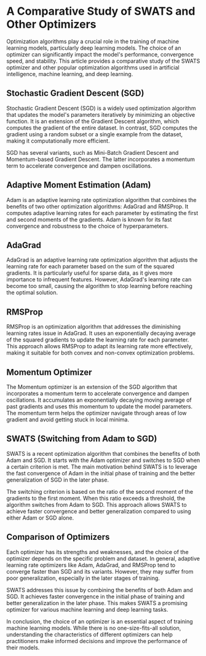 # A Comparative Study of SWATS and Other Optimizers

Optimization algorithms play a crucial role in the training of machine learning models, particularly deep learning models. The choice of an optimizer can significantly impact the model's performance, convergence speed, and stability. This article provides a comparative study of the SWATS optimizer and other popular optimization algorithms used in artificial intelligence, machine learning, and deep learning.

## Stochastic Gradient Descent (SGD)

Stochastic Gradient Descent (SGD) is a widely used optimization algorithm that updates the model's parameters iteratively by minimizing an objective function. It is an extension of the Gradient Descent algorithm, which computes the gradient of the entire dataset. In contrast, SGD computes the gradient using a random subset or a single example from the dataset, making it computationally more efficient.

SGD has several variants, such as Mini-Batch Gradient Descent and Momentum-based Gradient Descent. The latter incorporates a momentum term to accelerate convergence and dampen oscillations.

## Adaptive Moment Estimation (Adam)

Adam is an adaptive learning rate optimization algorithm that combines the benefits of two other optimization algorithms: AdaGrad and RMSProp. It computes adaptive learning rates for each parameter by estimating the first and second moments of the gradients. Adam is known for its fast convergence and robustness to the choice of hyperparameters.

## AdaGrad

AdaGrad is an adaptive learning rate optimization algorithm that adjusts the learning rate for each parameter based on the sum of the squared gradients. It is particularly useful for sparse data, as it gives more importance to infrequent features. However, AdaGrad's learning rate can become too small, causing the algorithm to stop learning before reaching the optimal solution.

## RMSProp

RMSProp is an optimization algorithm that addresses the diminishing learning rates issue in AdaGrad. It uses an exponentially decaying average of the squared gradients to update the learning rate for each parameter. This approach allows RMSProp to adapt its learning rate more effectively, making it suitable for both convex and non-convex optimization problems.

## Momentum Optimizer

The Momentum optimizer is an extension of the SGD algorithm that incorporates a momentum term to accelerate convergence and dampen oscillations. It accumulates an exponentially decaying moving average of past gradients and uses this momentum to update the model parameters. The momentum term helps the optimizer navigate through areas of low gradient and avoid getting stuck in local minima.

## SWATS (Switching from Adam to SGD)

SWATS is a recent optimization algorithm that combines the benefits of both Adam and SGD. It starts with the Adam optimizer and switches to SGD when a certain criterion is met. The main motivation behind SWATS is to leverage the fast convergence of Adam in the initial phase of training and the better generalization of SGD in the later phase.

The switching criterion is based on the ratio of the second moment of the gradients to the first moment. When this ratio exceeds a threshold, the algorithm switches from Adam to SGD. This approach allows SWATS to achieve faster convergence and better generalization compared to using either Adam or SGD alone.

## Comparison of Optimizers

Each optimizer has its strengths and weaknesses, and the choice of the optimizer depends on the specific problem and dataset. In general, adaptive learning rate optimizers like Adam, AdaGrad, and RMSProp tend to converge faster than SGD and its variants. However, they may suffer from poor generalization, especially in the later stages of training.

SWATS addresses this issue by combining the benefits of both Adam and SGD. It achieves faster convergence in the initial phase of training and better generalization in the later phase. This makes SWATS a promising optimizer for various machine learning and deep learning tasks.

In conclusion, the choice of an optimizer is an essential aspect of training machine learning models. While there is no one-size-fits-all solution, understanding the characteristics of different optimizers can help practitioners make informed decisions and improve the performance of their models.
